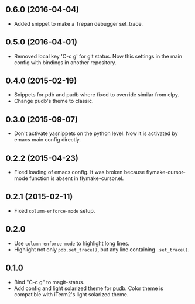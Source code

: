 ## 0.6.0 (2016-04-04)

* Added snippet to make a Trepan debugger set_trace.

## 0.5.0 (2016-04-01)

* Removed local key 'C-c g' for git status. Now this settings in the main config with bindings in another repository.

## 0.4.0 (2015-02-19)

* Snippets for pdb and pudb where fixed to override similar from elpy.
* Change pudb's theme to classic.

## 0.3.0 (2015-09-07)

* Don't activate yasnippets on the python level. Now it
  is activated by emacs main config directly.

## 0.2.2 (2015-04-23)

* Fixed loading of emacs config. It was broken because flymake-cursor-mode function is absent in flymake-cursor.el.

## 0.2.1 (2015-02-11)


* Fixed `column-enforce-mode` setup.

## 0.2.0

* Use `column-enforce-mode` to highlight long lines.
* Highlight not only `pdb.set_trace()`, but any line
  containing `.set_trace()`.

## 0.1.0

* Bind "C-c g" to magit-status.
* Add config and light solarized theme for [pudb][]. Color theme is compatible with iTerm2's light solarized theme.

[pudb]: https://pypi.python.org/pypi/pudb
